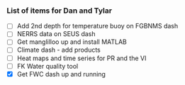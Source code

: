 ### List of items for Dan and Tylar

- [ ] Add 2nd depth for temperature buoy on FGBNMS dash
- [ ] NERRS data on SEUS dash
- [ ] Get manglilloo up and install MATLAB
- [ ] Climate dash - add products
- [ ] Heat maps and time series for PR and the VI
- [ ] FK Water quality tool
- [X] Get FWC dash up and running
